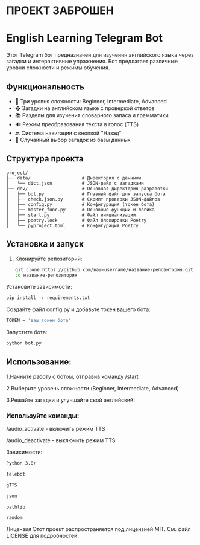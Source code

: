 # ПРОЕКТ ЗАБРОШЕН


# English Learning Telegram Bot

Этот Telegram бот предназначен для изучения английского языка через загадки и интерактивные упражнения. Бот предлагает различные уровни сложности и режимы обучения.

## Функциональность

- 🎯 Три уровня сложности: Beginner, Intermediate, Advanced
- � Загадки на английском языке с проверкой ответов
- 📚 Разделы для изучения словарного запаса и грамматики
- 🔊 Режим преобразования текста в голос (TTS)
- 🔙 Система навигации с кнопкой "Назад"
- 🎲 Случайный выбор загадок из базы данных

## Структура проекта

```
project/
├── data/                   # Директория с данными
│   └── dict.json           # JSON-файл с загадками
├── dev/                    # Основная директория разработки
│   ├── bot.py              # Главный файл для запуска бота
│   ├── check.json.py       # Скрипт проверки JSON-файлов
│   ├── config.py           # Конфигурация (токен бота)
│   ├── master_func.py      # Основные функции и логика
│   ├── start.py            # Файл инициализации
│   ├── poetry.lock         # Файл блокировки Poetry
│   └── pyproject.toml      # Конфигурация Poetry
```


## Установка и запуск

1. Клонируйте репозиторий:
   ```bash
   git clone https://github.com/ваш-username/название-репозитория.git
   cd название-репозитория
   ```
   
Установите зависимости:

```bash
pip install -r requirements.txt
```

Создайте файл config.py и добавьте токен вашего бота:

```bash
TOKEN = 'ваш_токен_бота'
```

Запустите бота:

```bash
python bot.py
```

## Использование:

1.Начните работу с ботом, отправив команду /start

2.Выберите уровень сложности (Beginner, Intermediate, Advanced)

3.Решайте загадки и улучшайте свой английский!

### Используйте команды:

/audio_activate - включить режим TTS

/audio_deactivate - выключить режим TTS


Зависимости:
```bash
Python 3.8+
```

```bash
telebot
```

```bash
gTTS
```

```bash
json
```

```bash
pathlib
```

```bash
random
```

Лицензия
Этот проект распространяется под лицензией MIT. См. файл LICENSE для подробностей.

